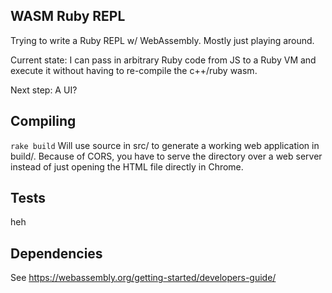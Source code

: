 ## WASM Ruby REPL

Trying to write a Ruby REPL w/ WebAssembly. Mostly just playing around.

Current state: I can pass in arbitrary Ruby code from JS to a Ruby VM and execute it without having to re-compile the c++/ruby wasm.

Next step: A UI?

## Compiling

`rake build` Will use source in src/ to generate a working web application in build/. Because of CORS, you have to serve the directory over a web server instead of just opening the HTML file directly in Chrome.

## Tests

heh

## Dependencies

See https://webassembly.org/getting-started/developers-guide/
